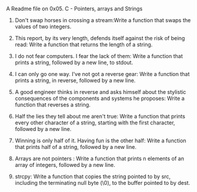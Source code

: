 A Readme file on 0x05. C - Pointers, arrays and Strings

1. Don't swap horses in crossing a stream:Write a function that swaps the values of two integers.

2. This report, by its very length, defends itself against the risk of being read: Write a function that returns the length of a string.

3. I do not fear computers. I fear the lack of them: Write a function that prints a string, followed by a new line, to stdout.

4. I can only go one way. I've not got a reverse gear: Write a function that prints a string, in reverse, followed by a new line.

5. A good engineer thinks in reverse and asks himself about the stylistic consequences of the components and systems he proposes: Write a function that reverses a string.

6. Half the lies they tell about me aren't true: Write a function that prints every other character of a string, starting with the first character, followed by a new line.

7. Winning is only half of it. Having fun is the other half: Write a function that prints half of a string, followed by a new line.

8. Arrays are not pointers : Write a function that prints n elements of an array of integers, followed by a new line.

9. strcpy: Write a function that copies the string pointed to by src, including the terminating null byte (\0), to the buffer pointed to by dest.


